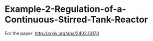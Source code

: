 # Example-2-Regulation-of-a-Continuous-Stirred-Tank-Reactor
For the paper: http://arxiv.org/abs/2402.16170
